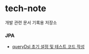 # tech-note
개발 관련 문서 기록용 저장소

### JPA

- [queryDsl 초기 설정 및 테스트 코드 작성](./jpa/queryDsl-초기설정-및-테스트코드작성.md)
